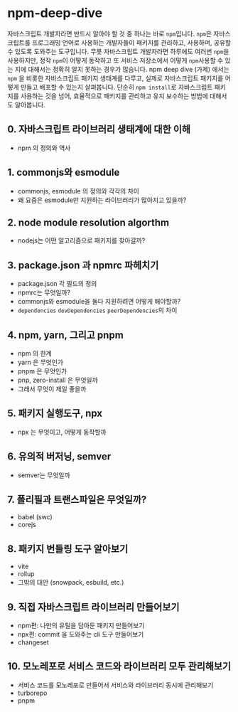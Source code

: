 # npm-deep-dive

자바스크립트 개발자라면 반드시 알아야 할 것 중 하나는 바로 `npm`입니다. `npm`은 자바스크립트를 프로그래밍 언어로 사용하는 개발자들이 패키지를 관리하고, 사용하며, 공유할 수 있도록 도와주는 도구입니다. 무릇 자바스크립트 개발자라면 하루에도 여러번 `npm`을 사용하지만, 정작 `npm`이 어떻게 동작하고 또 서비스 저장소에서 어떻게 `npm`사용할 수 있는 지에 대해서는 정확히 알지 못하는 경우가 많습니다. npm deep dive (가제) 에서는 `npm` 을 비롯한 자바스크립트 패키지 생태계를 다루고, 실제로 자바스크립트 패키지를 어떻게 만들고 배포할 수 있는지 살펴봅니다. 단순히 `npm install`로 자바스크립트 패키지를 사용하는 것을 넘어, 효율적으로 패키지를 관리하고 유지 보수하는 방법에 대해서도 알아봅니다. 

## 0. 자바스크립트 라이브러리 생태계에 대한 이해

- npm 의 정의와 역사

## 1. commonjs와 esmodule

- commonjs, esmodule 의 정의와 각각의 차이
- 왜 요즘은 esmodule만 지원하는 라이브러리가 많아지고 있을까?

## 2. node module resolution algorthm 

- nodejs는 어떤 알고리즘으로 패키지를 찾아갈까?

## 3. package.json 과 npmrc 파헤치기

- package.json 각 필드의 정의
- npmrc는 무엇일까?
- commonjs와 esmodule을 둘다 지원하려면 어떻게 해야할까?
- `dependencies` `devDependencies` `peerDependencies`의 차이

## 4. npm, yarn, 그리고 pnpm

- npm 의 한계
- yarn 은 무엇인가
- pnpm 은 무엇인가
- pnp, zero-install 은 무엇일까
- 그래서 무엇이 제일 좋을까

## 5. 패키지 실행도구, npx

- npx 는 무엇이고, 어떻게 동작할까

## 6. 유의적 버저닝, semver

- semver는 무엇일까

## 7. 폴리필과 트랜스파일은 무엇일까? 

- babel (swc)
- corejs

## 8. 패키지 번들링 도구 알아보기

- vite
- rollup
- 그밖의 대안 (snowpack, esbuild, etc.)

## 9. 직접 자바스크립트 라이브러리 만들어보기

- npm편: 나만의 유틸을 담아둔 패키지 만들어보기
- npx편: commit 을 도와주는 cli 도구 만들어보기
- changeset

## 10. 모노레포로 서비스 코드와 라이브러리 모두 관리해보기

- 서비스 코드를 모노레포로 만들어서 서비스와 라이브러리 동시에 관리해보기
- turborepo
- pnpm
